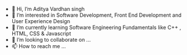 - 👋 Hi, I’m Aditya Vardhan singh 
- 👀 I’m interested in Software Development, Front End Development and User Experience Design 
- 🌱 I’m currently learning Software Engineering Fundamentals like C++ , HTML, CSS & Javascript
- 💞️ I’m looking to collaborate on ...
- 📫 How to reach me ...

<!---
Adityavardhan004/Adityavardhan004 is a ✨ special ✨ repository because its `README.md` (this file) appears on your GitHub profile.
You can click the Preview link to take a look at your changes.
--->

